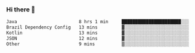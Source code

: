 ### Hi there 👋

<!--START_SECTION:waka-->

```txt
Java                       8 hrs 1 min     ██████████████████████░░░   88.13 %
Brazil Dependency Config   13 mins         ▓░░░░░░░░░░░░░░░░░░░░░░░░   02.46 %
Kotlin                     13 mins         ▓░░░░░░░░░░░░░░░░░░░░░░░░   02.44 %
JSON                       12 mins         ▓░░░░░░░░░░░░░░░░░░░░░░░░   02.36 %
Other                      9 mins          ▒░░░░░░░░░░░░░░░░░░░░░░░░   01.72 %
```

<!--END_SECTION:waka-->

<!--
**jerry-shao/jerry-shao** is a ✨ _special_ ✨ repository because its `README.md` (this file) appears on your GitHub profile.

Here are some ideas to get you started:

- 🔭 I’m currently working on ...
- 🌱 I’m currently learning ...
- 👯 I’m looking to collaborate on ...
- 🤔 I’m looking for help with ...
- 💬 Ask me about ...
- 📫 How to reach me: ...
- 😄 Pronouns: ...
- ⚡ Fun fact: ...
-->
